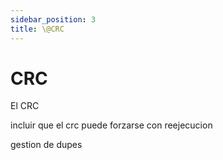 ```yaml
---
sidebar_position: 3
title: \@CRC
---
```


# CRC
El CRC

incluir que el crc puede forzarse con reejecucion


gestion de dupes